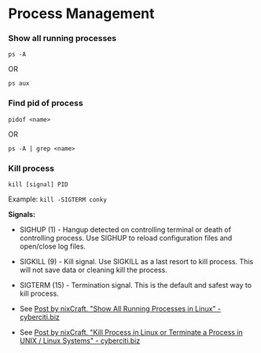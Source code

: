 Process Management
==================

### Show all running processes

`ps -A`

OR

`ps aux`

### Find pid of process

`pidof <name>`

OR

`ps -A | grep <name>`


### Kill process

`kill [signal] PID`

Example: `kill -SIGTERM conky`

**Signals:**

- SIGHUP (1) - Hangup detected on controlling terminal or death of controlling process. 
Use SIGHUP to reload configuration files and open/close log files.
- SIGKILL (9) - Kill signal. Use SIGKILL as a last resort to kill process. This will not 
save data or cleaning kill the process.
- SIGTERM (15) - Termination signal. This is the default and safest way to kill process.


- See [Post by nixCraft. "Show All Running Processes in Linux" - cyberciti.biz](http://www.cyberciti.biz/faq/show-all-running-processes-in-linux/)
- See [Post by nixCraft. "Kill Process in Linux or Terminate a Process in UNIX / Linux Systems" - cyberciti.biz](http://www.cyberciti.biz/faq/kill-process-in-linux-or-terminate-a-process-in-unix-or-linux-systems/)
